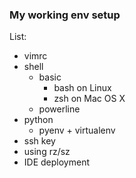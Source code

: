 ### My working env setup

List:

- vimrc
- shell 
    - basic
        - bash on Linux
        - zsh on Mac OS X
    - powerline
- python 
    - pyenv + virtualenv
- ssh key
- using rz/sz
- IDE deployment
